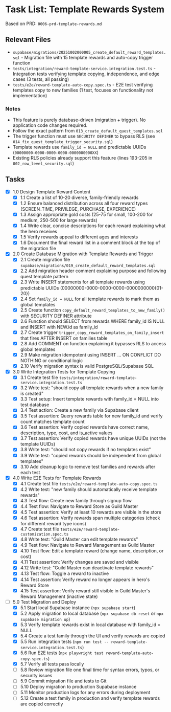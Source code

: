 # Task List: Template Rewards System

Based on PRD: `0006-prd-template-rewards.md`

## Relevant Files

- `supabase/migrations/20251002000005_create_default_reward_templates.sql` - Migration file with 15 template rewards and auto-copy trigger function
- `tests/integration/reward-template-service.integration.test.ts` - Integration tests verifying template copying, independence, and edge cases (3 tests, all passing)
- `tests/e2e/reward-template-auto-copy.spec.ts` - E2E test verifying templates copy to new families (1 test, focuses on functionality not implementation)

### Notes

- This feature is purely database-driven (migration + trigger). No application code changes required.
- Follow the exact pattern from `013_create_default_quest_templates.sql`
- The trigger function must use `SECURITY DEFINER` to bypass RLS (see `014_fix_quest_template_trigger_security.sql`)
- Template rewards use `family_id = NULL` and predictable UUIDs (`00000000-0000-0000-0000-0000000000XX`)
- Existing RLS policies already support this feature (lines 193-205 in `002_row_level_security.sql`)

## Tasks

- [x] 1.0 Design Template Reward Content
  - [x] 1.1 Create a list of 10-20 diverse, family-friendly rewards
  - [x] 1.2 Ensure balanced distribution across all four reward types (SCREEN_TIME, PRIVILEGE, PURCHASE, EXPERIENCE)
  - [x] 1.3 Assign appropriate gold costs (25-75 for small, 100-200 for medium, 250-500 for large rewards)
  - [x] 1.4 Write clear, concise descriptions for each reward explaining what the hero receives
  - [x] 1.5 Verify rewards appeal to different ages and interests
  - [x] 1.6 Document the final reward list in a comment block at the top of the migration file

- [x] 2.0 Create Database Migration with Template Rewards and Trigger
  - [x] 2.1 Create migration file `supabase/migrations/019_create_default_reward_templates.sql`
  - [x] 2.2 Add migration header comment explaining purpose and following quest template pattern
  - [x] 2.3 Write INSERT statements for all template rewards using predictable UUIDs (00000000-0000-0000-0000-0000000000{01-20})
  - [x] 2.4 Set `family_id = NULL` for all template rewards to mark them as global templates
  - [x] 2.5 Create function `copy_default_reward_templates_to_new_family()` with SECURITY DEFINER attribute
  - [x] 2.6 Function should SELECT from rewards WHERE family_id IS NULL and INSERT with NEW.id as family_id
  - [x] 2.7 Create trigger `trigger_copy_reward_templates_on_family_insert` that fires AFTER INSERT on families table
  - [x] 2.8 Add COMMENT on function explaining it bypasses RLS to access global templates
  - [x] 2.9 Make migration idempotent using INSERT ... ON CONFLICT DO NOTHING or conditional logic
  - [x] 2.10 Verify migration syntax is valid PostgreSQL/Supabase SQL

- [x] 3.0 Write Integration Tests for Template Copying
  - [x] 3.1 Create test file `tests/integration/reward-template-service.integration.test.ts`
  - [x] 3.2 Write test: "should copy all template rewards when a new family is created"
  - [x] 3.3 Test setup: Insert template rewards with family_id = NULL into test database
  - [x] 3.4 Test action: Create a new family via Supabase client
  - [x] 3.5 Test assertion: Query rewards table for new family_id and verify count matches template count
  - [x] 3.6 Test assertion: Verify copied rewards have correct name, description, type, cost, and is_active values
  - [x] 3.7 Test assertion: Verify copied rewards have unique UUIDs (not the template UUIDs)
  - [x] 3.8 Write test: "should not copy rewards if no templates exist"
  - [x] 3.9 Write test: "copied rewards should be independent from global templates"
  - [x] 3.10 Add cleanup logic to remove test families and rewards after each test

- [x] 4.0 Write E2E Tests for Template Rewards
  - [x] 4.1 Create test file `tests/e2e/reward-template-auto-copy.spec.ts`
  - [x] 4.2 Write test: "new family should automatically receive template rewards"
  - [x] 4.3 Test flow: Create new family through signup flow
  - [x] 4.4 Test flow: Navigate to Reward Store as Guild Master
  - [x] 4.5 Test assertion: Verify at least 10 rewards are visible in the store
  - [x] 4.6 Test assertion: Verify rewards span multiple categories (check for different reward type icons)
  - [x] 4.7 Create test file `tests/e2e/reward-template-customization.spec.ts`
  - [x] 4.8 Write test: "Guild Master can edit template rewards"
  - [x] 4.9 Test flow: Navigate to Reward Management as Guild Master
  - [x] 4.10 Test flow: Edit a template reward (change name, description, or cost)
  - [x] 4.11 Test assertion: Verify changes are saved and visible
  - [x] 4.12 Write test: "Guild Master can deactivate template rewards"
  - [x] 4.13 Test flow: Toggle a reward to inactive
  - [x] 4.14 Test assertion: Verify reward no longer appears in hero's Reward Store
  - [x] 4.15 Test assertion: Verify reward still visible in Guild Master's Reward Management (inactive state)

- [ ] 5.0 Test Migration and Deploy
  - [x] 5.1 Start local Supabase instance (`npx supabase start`)
  - [x] 5.2 Apply migration to local database (`npx supabase db reset` or `npx supabase migration up`)
  - [x] 5.3 Verify template rewards exist in local database with family_id = NULL
  - [x] 5.4 Create a test family through the UI and verify rewards are copied
  - [x] 5.5 Run integration tests (`npm run test -- reward-template-service.integration.test.ts`)
  - [x] 5.6 Run E2E tests (`npx playwright test reward-template-auto-copy.spec.ts`)
  - [x] 5.7 Verify all tests pass locally
  - [ ] 5.8 Review migration file one final time for syntax errors, typos, or security issues
  - [ ] 5.9 Commit migration file and tests to Git
  - [ ] 5.10 Deploy migration to production Supabase instance
  - [ ] 5.11 Monitor production logs for any errors during deployment
  - [ ] 5.12 Create a test family in production and verify template rewards are copied correctly
